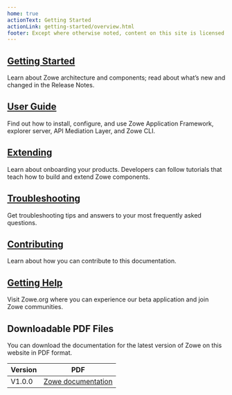 ```yaml
---
home: true
actionText: Getting Started
actionLink: getting-started/overview.html
footer: Except where otherwise noted, content on this site is licensed under a Creative Commons Attribution 4.0 International license.
---
```


<div class="features">
  <div class="feature">
    <h2><a href="./getting-started/overview.html">Getting Started</a></h2>
    <p>Learn about Zowe architecture and components; read about what’s new and changed in the Release Notes.</p>
  </div>
  <div class="feature">
    <h2><a href="./user-guide/installandconfig.html">User Guide</a></h2>
    <p>Find out how to install, configure, and use Zowe Application Framework, explorer server, API Mediation Layer, and Zowe CLI.</p>
  </div>
  <div class="feature">
    <h2><a href="./extend/extend-apiml/api-mediation-onboard-overview.html">Extending</a></h2>
    <p>Learn about onboarding your products. Developers can follow tutorials that teach how to build and extend Zowe components.</p>
  </div>
  <div class="feature">
    <h2><a href="./troubleshoot/troubleshootinstall.html">Troubleshooting</a></h2>
    <p>Get troubleshooting tips and answers to your most frequently asked questions.</p>
  </div>
  <div class="feature">
    <h2><a href="./contributing.html">Contributing</a></h2>
    <p>Learn about how you can contribute to this documentation.</p>
  </div>
  <div class="feature">
    <h2><a href="https://zowe.org/home/">Getting Help</a></h2>
    <p>Visit Zowe.org where you can experience our beta application and join Zowe communities.</p>  
  </div>
</div>

## Downloadable PDF Files

You can download the documentation for the latest version of Zowe on this website in PDF format.

| Version | PDF 
| --- | ---
| V1.0.0 | [Zowe documentation](https://github.com/zowe/docs-site/blob/gh-pages/.pdf/out/Zowe_Documentation.pdf)
